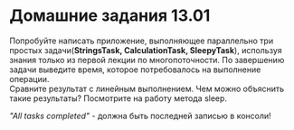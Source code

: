 # Домашние задания 13.01
Попробуйте написать приложение, выполняющее параллельно три простых задачи(**StringsTask, CalculationTask, SleepyTask**),
используя знания только из первой лекции по многопоточности.
По завершению задачи выведите время, которое потребовалось на выполнение операции.  
Сравните результат с линейным выполнением. Чем можно объяснить такие результаты? 
Посмотрите на работу метода sleep.

_"All tasks completed"_ - должна быть последней записью в консоли!